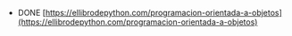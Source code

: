 - DONE [https://ellibrodepython.com/programacion-orientada-a-objetos](https://ellibrodepython.com/programacion-orientada-a-objetos)